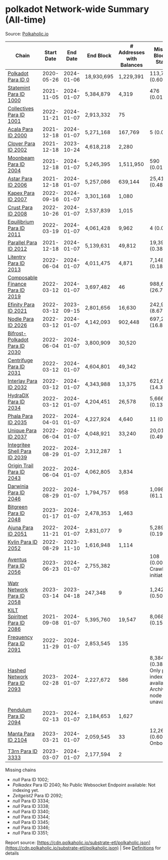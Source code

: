 # polkadot Network-wide Summary (All-time)

Source: [Polkaholic.io](https://polkaholic.io)


| Chain            | Start Date | End Date | End Block | # Addresses with Balances | Missing Blocks / Status |
| ---------------- | ---------- | ---------| --------- | ------------------------- | ----------------------- |
| [Polkadot Para ID 0](/polkadot/0-polkadot) | 2020-05-26 | 2024-01-06 | 18,930,695 |  1,229,391 | 113,758 (0.60%)  |
| [Statemint Para ID 1000](/polkadot/1000-statemint) | 2021-11-05 | 2024-01-07 | 5,384,879 |  4,319 | 476 (0.01%)  |
| [Collectives Para ID 1001](/polkadot/1001-collectives) | 2022-11-21 | 2024-01-07 | 2,913,332 |  75 |    |
| [Acala Para ID 2000](/polkadot/2000-acala) | 2021-12-18 | 2024-01-07 | 5,271,168 |  167,769 | 5 (0.00%)  |
| [Clover Para ID 2002](/polkadot/2002-clover) | 2021-12-18 | 2023-10-24 | 4,618,218 |  2,280 |    |
| [Moonbeam Para ID 2004](/polkadot/2004-moonbeam) | 2021-12-18 | 2024-01-07 | 5,245,395 |  1,511,950 | 590 (0.01%)  |
| [Astar Para ID 2006](/polkadot/2006-astar) | 2021-12-18 | 2024-01-07 | 5,257,086 |  639,144 | 25,416 (0.48%)  |
| [Kapex Para ID 2007](/polkadot/2007-kapex) | 2022-09-16 | 2024-01-07 | 3,301,168 |  1,080 |    |
| [Crust Para ID 2008](/polkadot/2008-crust) | 2022-10-26 | 2024-01-07 | 2,537,839 |  1,015 |    |
| [Equilibrium Para ID 2011](/polkadot/2011-equilibrium) | 2022-03-19 | 2024-01-07 | 4,061,428 |  9,962 | 4 (0.00%)  |
| [Parallel Para ID 2012](/polkadot/2012-parallel) | 2021-12-18 | 2024-01-07 | 5,139,631 |  49,812 | 19,391 (0.38%)  |
| [Litentry Para ID 2013](/polkadot/2013-litentry) | 2022-06-04 | 2024-01-07 | 4,011,475 |  4,871 | 7,148 (0.18%)  |
| [Composable Finance Para ID 2019](/polkadot/2019-composable) | 2022-03-12 | 2024-01-07 | 3,697,482 |  46 | 988,698 (26.74%)  |
| [Efinity Para ID 2021](/polkadot/2021-efinity) | 2022-03-12 | 2023-09-15 | 2,801,656 |  16,630 | 242,949 (8.67%)  |
| [Nodle Para ID 2026](/polkadot/2026-nodle) | 2022-03-12 | 2024-01-07 | 4,142,093 |  902,448 | 697,249 (16.83%)  |
| [Bifrost-Polkadot Para ID 2030](/polkadot/2030-bifrost-dot) | 2022-06-04 | 2024-01-07 | 3,800,909 |  30,520 |    |
| [Centrifuge Para ID 2031](/polkadot/2031-centrifuge) | 2022-03-12 | 2024-01-07 | 4,604,801 |  49,342 |    |
| [Interlay Para ID 2032](/polkadot/2032-interlay) | 2022-03-12 | 2024-01-07 | 4,343,988 |  13,375 | 621,626 (14.31%)  |
| [HydraDX Para ID 2034](/polkadot/2034-hydradx) | 2022-03-12 | 2024-01-07 | 4,204,451 |  26,578 | 5,666 (0.13%)  |
| [Phala Para ID 2035](/polkadot/2035-phala) | 2022-04-01 | 2024-01-07 | 4,227,924 |  4,640 | 11 (0.00%)  |
| [Unique Para ID 2037](/polkadot/2037-unique) | 2022-06-04 | 2024-01-07 | 4,048,921 |  33,240 | 20,019 (0.49%)  |
| [Integritee Shell Para ID 2039](/polkadot/2039-integritee-shell) | 2022-08-29 | 2024-01-07 | 2,312,287 |  1 |    |
| [Origin Trail Para ID 2043](/polkadot/2043-origintrail) | 2022-06-04 | 2024-01-07 | 4,062,805 |  3,834 |    |
| [Darwinia Para ID 2046](/polkadot/2046-darwinia) | 2022-08-29 | 2024-01-07 | 1,794,757 |  958 | 1,098,047 (61.18%)  |
| [Bitgreen Para ID 2048](/polkadot/2048-bitgreen) | 2023-01-17 | 2024-01-07 | 2,478,353 |  1,463 |    |
| [Ajuna Para ID 2051](/polkadot/2051-ajuna) | 2022-11-21 | 2024-01-07 | 2,831,077 |  9 | 5,289 (0.19%)  |
| [Kylin Para ID 2052](/polkadot/2052-kylin) | 2022-08-29 | 2023-11-10 | 1,616,948 |  1,114 |    |
| [Aventus Para ID 2056](/polkadot/2056-aventus) | 2023-06-23 | 2024-01-07 | 2,755,382 |   | 108 (0.00%) Crawling initiated |
| [Watr Network Para ID 2058](/polkadot/2058-watr) | 2023-03-14 | 2023-04-18 | 247,348 |  9 | 1,242 (0.50%)  |
| [KILT Spiritnet Para ID 2086](/polkadot/2086-kilt) | 2021-09-08 | 2024-01-07 | 5,395,760 |  19,547 | 8,068 (0.15%)  |
| [Frequency Para ID 2091](/polkadot/2091-frequency) | 2022-11-29 | 2024-01-07 | 2,853,545 |  135 |    |
| [Hashed Network Para ID 2093](/polkadot/2093-hashed) | 2023-02-28 | 2024-01-07 | 2,227,672 |  586 | 8,384 (0.38%) Only partial index available: Archive node unavailable |
| [Pendulum Para ID 2094](/polkadot/2094-pendulum) | 2023-02-13 | 2024-01-07 | 2,184,653 |  1,627 |    |
| [Manta Para ID 2104](/polkadot/2104-manta) | 2023-03-21 | 2024-01-07 | 2,059,545 |  33 | 12,262 (0.60%) Onboarding |
| [T3rn Para ID 3333](/polkadot/3333-t3rn) | 2023-03-07 | 2024-01-07 | 2,177,594 |  2 |    |

Missing chains


* *null* Para ID 1002; 
* *Polkadex* Para ID 2040; No Public Websocket Endpoint available: Not indexing yet.
* *Zeitgeist2* Para ID 2092; 
* *null* Para ID 3334; 
* *null* Para ID 3338; 
* *null* Para ID 3340; 
* *null* Para ID 3344; 
* *null* Para ID 3345; 
* *null* Para ID 3346; 
* *null* Para ID 3351; 

Report source: [https://cdn.polkaholic.io/substrate-etl/polkaholic.json](https://cdn.polkaholic.io/substrate-etl/polkaholic.json) | See [Definitions](/DEFINITIONS.md) for details
